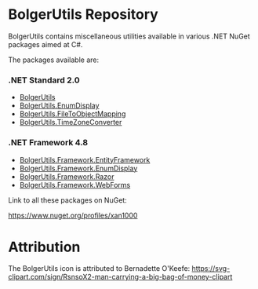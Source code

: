 # BolgerUtils Repository

BolgerUtils contains miscellaneous utilities available in various .NET NuGet packages aimed at C#.

The packages available are:

### .NET Standard 2.0

* [BolgerUtils](BolgerUtils/Readme.md)
* [BolgerUtils.EnumDisplay](BolgerUtils.EnumDisplay/Readme.md)
* [BolgerUtils.FileToObjectMapping](BolgerUtils.FileToObjectMapping/Readme.md)
* [BolgerUtils.TimeZoneConverter](BolgerUtils.TimeZoneConverter/Readme.md)

### .NET Framework 4.8

* [BolgerUtils.Framework.EntityFramework](BolgerUtils.Framework.EntityFramework/Readme.md)
* [BolgerUtils.Framework.EnumDisplay](BolgerUtils.Framework.EnumDisplay/Readme.md)
* [BolgerUtils.Framework.Razor](BolgerUtils.Framework.Razor/Readme.md)
* [BolgerUtils.Framework.WebForms](BolgerUtils.Framework.WebForms/Readme.md)

Link to all these packages on NuGet:

https://www.nuget.org/profiles/xan1000

# Attribution

The BolgerUtils icon is attributed to Bernadette O'Keefe: https://svg-clipart.com/sign/RsnsoX2-man-carrying-a-big-bag-of-money-clipart
